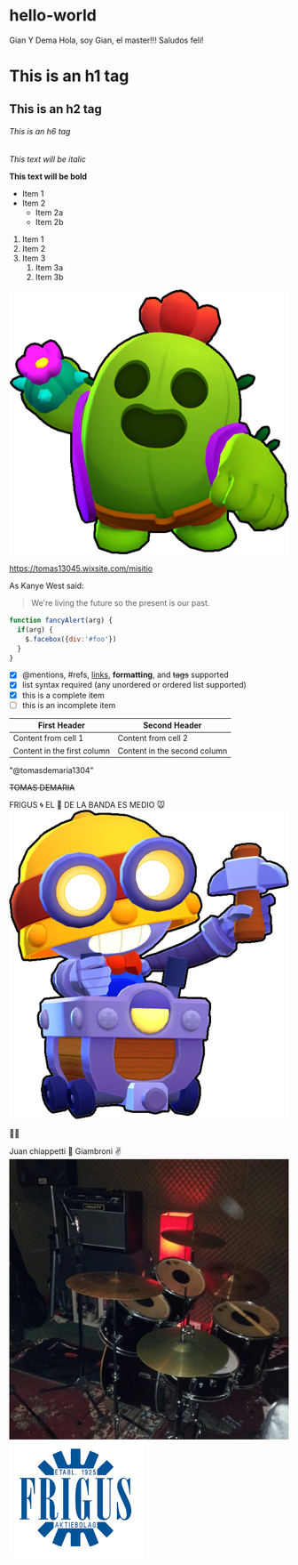 # hello-world
Gian Y Dema
Hola, soy Gian, el master!!! Saludos feli!
# This is an h1 tag
## This is an h2 tag
###### This is an h6 tag
  
*This text will be italic*

**This text will be bold**

* Item 1
* Item 2
  * Item 2a
  * Item 2b

1. Item 1
1. Item 2
1. Item 3
   1. Item 3a
   1. Item 3b

![Viola](image.png)

https://tomas13045.wixsite.com/misitio

As Kanye West said:

> We're living the future so
> the present is our past.

```javascript
function fancyAlert(arg) {
  if(arg) {
    $.facebox({div:'#foo'})
  }
}
```

- [x] @mentions, #refs, [links](), **formatting**, and <del>tags</del> supported
- [x] list syntax required (any unordered or ordered list supported)
- [x] this is a complete item
- [ ] this is an incomplete item

First Header | Second Header
------------ | -------------
Content from cell 1 | Content from cell 2
Content in the first column | Content in the second column


"@tomasdemaria1304"

~~TOMAS DEMARIA~~

FRIGUS :cyclone:
EL :man_with_gua_pi_mao: DE LA BANDA ES MEDIO :mouse:
![Viola](Carl_Skin-Default.png)

:banana::peach:

Juan chiappetti :poop:
Giambroni :v:
![Viola](hola.jpg)
![Viola](descarga.png)

